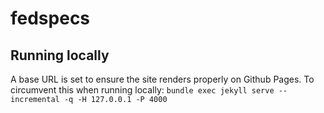 # fedspecs

## Running locally

A base URL is set to ensure the site renders properly on Github Pages. To circumvent this when running locally:
`bundle exec jekyll serve --incremental -q -H 127.0.0.1 -P 4000`